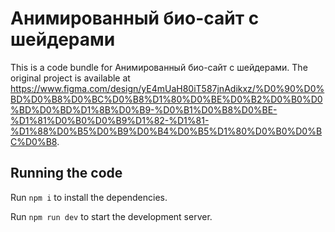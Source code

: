 
  # Анимированный био-сайт с шейдерами

  This is a code bundle for Анимированный био-сайт с шейдерами. The original project is available at https://www.figma.com/design/yE4mUaH80iT587jnAdikxz/%D0%90%D0%BD%D0%B8%D0%BC%D0%B8%D1%80%D0%BE%D0%B2%D0%B0%D0%BD%D0%BD%D1%8B%D0%B9-%D0%B1%D0%B8%D0%BE-%D1%81%D0%B0%D0%B9%D1%82-%D1%81-%D1%88%D0%B5%D0%B9%D0%B4%D0%B5%D1%80%D0%B0%D0%BC%D0%B8.

  ## Running the code

  Run `npm i` to install the dependencies.

  Run `npm run dev` to start the development server.
  
